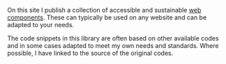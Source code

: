On this site I publish a collection of accessible and sustainable [web components](/accsus-components/components/). These can typically be used on any website and can be adapted to your needs. 

The code snippets in this library are often based on other available codes and in some cases adapted to meet my own needs and standards. Where possible, I have linked to the source of the original codes.
